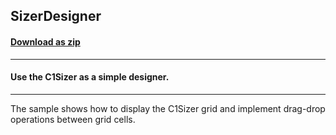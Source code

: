 ## SizerDesigner
#### [Download as zip](https://grapecity.github.io/DownGit/#/home?url=https://github.com/GrapeCity/ComponentOne-WinForms-Samples/tree/master/NetFramework\Sizer\CS\SizerDesigner)
____
#### Use the C1Sizer as a simple designer.
____
The sample shows how to display the C1Sizer grid and implement drag-drop operations between grid cells. 